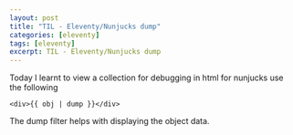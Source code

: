 ```yaml
---
layout: post
title: "TIL - Eleventy/Nunjucks dump"
categories: [eleventy]
tags: [eleventy]
excerpt: TIL - Eleventy/Nunjucks dump
---
```


Today I learnt to view a collection for debugging in html for nunjucks use the following

```
<div>{{ obj | dump }}</div>
```

The dump filter helps with displaying the object data.

